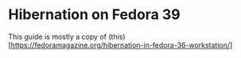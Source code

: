 # Hibernation on Fedora 39

This guide is mostly a copy of (this)[https://fedoramagazine.org/hibernation-in-fedora-36-workstation/]
